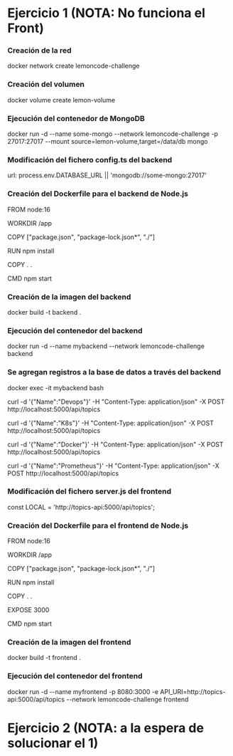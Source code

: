 # Ejercicio 1 (NOTA: No funciona el Front)
### Creación de la red
docker network create lemoncode-challenge

### Creación del volumen
docker volume create lemon-volume

### Ejecución del contenedor de MongoDB
docker run -d --name some-mongo --network lemoncode-challenge -p 27017:27017 --mount source=lemon-volume,target=/data/db mongo

### Modificación del fichero config.ts del backend
url: process.env.DATABASE_URL || 'mongodb://some-mongo:27017'

### Creación del Dockerfile para el backend de Node.js
FROM node:16

WORKDIR /app

COPY ["package.json", "package-lock.json*", "./"]

RUN npm install

COPY . .

CMD npm start

### Creación de la imagen del backend
docker build -t backend .

### Ejecución del contenedor del backend
docker run -d --name mybackend --network lemoncode-challenge backend

### Se agregan registros a la base de datos a través del backend
docker exec -it mybackend bash

curl -d '{"Name":"Devops"}' -H "Content-Type: application/json" -X POST http://localhost:5000/api/topics

curl -d '{"Name":"K8s"}' -H "Content-Type: application/json" -X POST http://localhost:5000/api/topics

curl -d '{"Name":"Docker"}' -H "Content-Type: application/json" -X POST http://localhost:5000/api/topics

curl -d '{"Name":"Prometheus"}' -H "Content-Type: application/json" -X POST http://localhost:5000/api/topics

### Modificación del fichero server.js del frontend
const LOCAL = 'http://topics-api:5000/api/topics';

### Creación del Dockerfile para el frontend de Node.js
FROM node:16

WORKDIR /app

COPY ["package.json", "package-lock.json*", "./"]

RUN npm install

COPY . .

EXPOSE 3000

CMD npm start

### Creación de la imagen del frontend
docker build -t frontend .

### Ejecución del contenedor del frontend
docker run -d --name myfrontend  -p 8080:3000 -e API_URI=http://topics-api:5000/api/topics --network lemoncode-challenge frontend

# Ejercicio 2 (NOTA: a la espera de solucionar el 1)